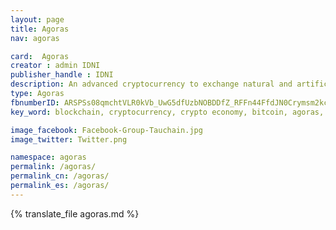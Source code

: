 ```yaml
---
layout: page
title: Agoras
nav: agoras

card:  Agoras
creator : admin IDNI
publisher_handle : IDNI
description: An advanced cryptocurrency to exchange natural and artificial knowledge over Tau.
type: Agoras
fbnumberID: ARSPSs08qmchtVLR0kVb_UwG5dfUzbNOBDDfZ_RFFn44FfdJN0Crymsm2kcHsTqcYEg
key_word: blockchain, cryptocurrency, crypto economy, bitcoin, agoras, tau-chain, tau

image_facebook: Facebook-Group-Tauchain.jpg
image_twitter: Twitter.png

namespace: agoras
permalink: /agoras/
permalink_cn: /agoras/
permalink_es: /agoras/
---
```


{% translate_file agoras.md %}